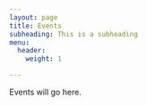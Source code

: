 ```yaml
---
layout: page
title: Events
subheading: This is a subheading
menu:
  header:
    weight: 1

---
```

Events will go here.